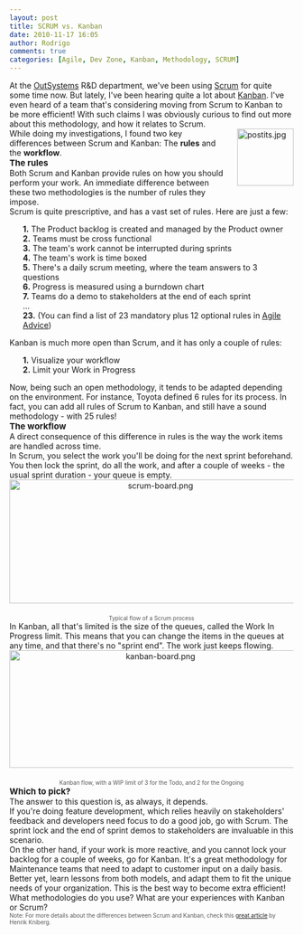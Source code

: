```yaml
---
layout: post
title: SCRUM vs. Kanban
date: 2010-11-17 16:05
author: Rodrigo
comments: true
categories: [Agile, Dev Zone, Kanban, Methodology, SCRUM]
---
```

<div>At the <a href="http://www.outsystems.com">OutSystems</a> R&amp;D department, we've been using <a href="http://en.wikipedia.org/wiki/Scrum_(development)">Scrum</a> for quite some time now. But lately, I've been hearing quite a lot about <a href="http://en.wikipedia.org/wiki/Kanban_(development)">Kanban</a>. I've even heard of a team that's considering moving from Scrum to Kanban to be more efficient! With such claims I was obviously curious to find out more about this methodology, and how it relates to Scrum.</div>
<!--more-->
<div></div>
<img class="mt-image-right" style="float: right; margin: 0 0 20px 20px;" alt="postits.jpg" src="https://www.outsystems.com/blog/wp-content/uploads/2010/11/postits2.jpg" width="100" height="101" />
<div>While doing my investigations, I found two key differences between Scrum and Kanban: The <b>rules</b> and the <b>workflow</b>.</div>
<div></div>
<div style="font-size: 15px;"><b>The rules</b></div>
<div></div>
<div>Both Scrum and Kanban provide rules on how you should perform your work. An immediate difference between these two methodologies is the number of rules they impose.</div>
<div>Scrum is quite prescriptive, and has a vast set of rules. Here are just a few:</div>
<div></div>
<ul style="list-style: none;">
	<li><b>1.</b> The Product backlog is created and managed by the Product owner</li>
	<li><b>2.</b> Teams must be cross functional</li>
	<li><b>3.</b> The team's work cannot be interrupted during sprints</li>
	<li><b>4.</b> The team's work is time boxed</li>
	<li><b>5.</b> There's a daily scrum meeting, where the team answers to 3 questions</li>
	<li><b>6.</b> Progress is measured using a burndown chart</li>
	<li><b>7.</b> Teams do a demo to stakeholders at the end of each sprint</li>
	<li>...</li>
	<li><b>23.</b> (You can find a list of 23 mandatory plus 12 optional rules in <a href="http://www.agileadvice.com/archives/2007/05/scrum_rules.html">Agile Advice</a>)</li>
</ul>
<div></div>
<div>Kanban is much more open than Scrum, and it has only a couple of rules:</div>
<div></div>
<ul style="list-style: none;">
	<li><b>1.</b> Visualize your workflow</li>
	<li><b>2.</b> Limit your Work in Progress</li>
</ul>
<div></div>
<div>Now, being such an open methodology, it tends to be adapted depending on the environment. For instance, Toyota defined 6 rules for its process. In fact, you can add all rules of Scrum to Kanban, and still have a sound methodology - with 25 rules!</div>
<div></div>
<div style="font-size: 15px;"><b>The workflow</b></div>
<div></div>
<div>A direct consequence of this difference in rules is the way the work items are handled across time.</div>
<div></div>
<div>In Scrum, you select the work you'll be doing for the next sprint beforehand. You then lock the sprint, do all the work, and after a couple of weeks - the usual sprint duration - your queue is empty.</div>
<div><span class="mt-enclosure mt-enclosure-image" style="display: inline;"><img class="mt-image-center" style="text-align: center; display: block; margin: 0 auto 20px;" alt="scrum-board.png" src="https://www.outsystems.com/blog/wp-content/uploads/2010/11/scrum-board2.png" width="520" height="219" /></span></div>
<div style="font-size: 10px; color: #555555; text-align: center;">Typical flow of a Scrum process</div>
<div></div>
<div>In Kanban, all that's limited is the size of the queues, called the Work In Progress limit. This means that you can change the items in the queues at any time, and that there's no "sprint end". The work just keeps flowing.</div>
<div><span class="mt-enclosure mt-enclosure-image" style="display: inline;"><img class="mt-image-center" style="text-align: center; display: block; margin: 0 auto 20px;" alt="kanban-board.png" src="https://www.outsystems.com/blog/wp-content/uploads/2010/11/kanban-board2.png" width="520" height="208" /></span></div>
<div style="font-size: 10px; color: #555555; text-align: center;">Kanban flow, with a WIP limit of 3 for the Todo, and 2 for the Ongoing</div>
<div></div>
<div style="font-size: 15px;"><b>Which to pick?</b></div>
<div></div>
<div>The answer to this question is, as always, it depends.</div>
<div></div>
<div>If you're doing feature development, which relies heavily on stakeholders' feedback and developers need focus to do a good job, go with Scrum. The sprint lock and the end of sprint demos to stakeholders are invaluable in this scenario.</div>
<div></div>
<div>On the other hand, if your work is more reactive, and you cannot lock your backlog for a couple of weeks, go for Kanban. It's a great methodology for Maintenance teams that need to adapt to customer input on a daily basis.</div>
<div></div>
<div>Better yet, learn lessons from both models, and adapt them to fit the unique needs of your organization. This is the best way to become extra efficient!</div>
<div></div>
<div>What methodologies do you use? What are your experiences with Kanban or Scrum?</div>
<div></div>
<div style="font-size: 10px; color: #555555;">Note: For more details about the differences between Scrum and Kanban, check this <a href="http://www.slideshare.net/RossC0/kanban-vs-scrum">great article</a> by Henrik Kniberg.</div>
